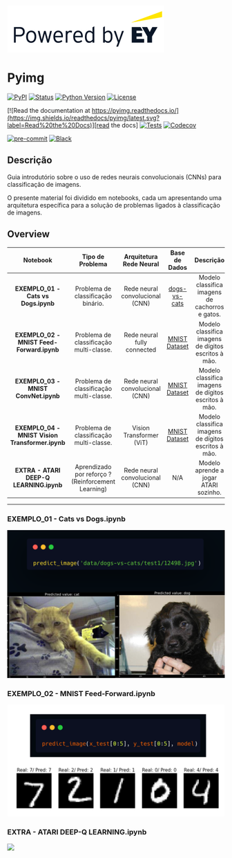 [//]: # (Remove the following line to remove the "Powered by EY" logo)
![](docs/_static/EY_logo_5.gif)

# Pyimg

[![PyPI](https://img.shields.io/pypi/v/pyimg.svg)][pypi_]
[![Status](https://img.shields.io/pypi/status/pyimg.svg)][status]
[![Python Version](https://img.shields.io/pypi/pyversions/pyimg)][python version]
[![License](https://img.shields.io/pypi/l/pyimg)][license]

[![Read the documentation at https://pyimg.readthedocs.io/](https://img.shields.io/readthedocs/pyimg/latest.svg?label=Read%20the%20Docs)][read the docs]
[![Tests](https://github.com/ingwersen-erik/pyimg/workflows/Tests/badge.svg)][tests]
[![Codecov](https://codecov.io/gh/ingwersen-erik/pyimg/branch/main/graph/badge.svg)][codecov]

[![pre-commit](https://img.shields.io/badge/pre--commit-enabled-brightgreen?logo=pre-commit&logoColor=white)][pre-commit]
[![Black](https://img.shields.io/badge/code%20style-black-000000.svg)][black]

[pypi_]: https://pypi.org/project/pyimg/
[status]: https://pypi.org/project/pyimg/
[python version]: https://pypi.org/project/pyimg
[read the docs]: https://pyimg.readthedocs.io/
[tests]: https://github.com/ingwersen-erik/pyimg/actions?workflow=Tests
[codecov]: https://app.codecov.io/gh/ingwersen-erik/pyimg
[pre-commit]: https://github.com/pre-commit/pre-commit
[black]: https://github.com/psf/black

## Descrição

Guia introdutório sobre o uso de redes neurais convolucionais (CNNs) para classificação de
imagens.

O presente material foi dividido em notebooks, cada um apresentando uma arquitetura
específica para a solução de problemas ligados à classificação de imagens.

## Overview

|                  **Notebook**                   |                **Tipo de Problema**                |   **Arquitetura Rede Neural**   |                           **Base de Dados**                           |                    **Descrição**                     |
|:-----------------------------------------------:|:--------------------------------------------------:|:-------------------------------:|:---------------------------------------------------------------------:|:----------------------------------------------------:|
|       **EXEMPLO_01 - Cats vs Dogs.ipynb**       |         Problema de classificação binário.         | Rede neural convolucional (CNN) | [dogs-vs-cats](https://www.kaggle.com/competitions/dogs-vs-cats/data) |   Modelo classifica imagens de cachorros e gatos.    |
|    **EXEMPLO_02 - MNIST Feed-Forward.ipynb**    |      Problema de classificação multi-classe.       |   Rede neural fully connected   |          [MNIST Dataset](http://yann.lecun.com/exdb/mnist/)           | Modelo classifica imagens de dígitos escritos à mão. |
|      **EXEMPLO_03 - MNIST ConvNet.ipynb**       |      Problema de classificação multi-classe.       | Rede neural convolucional (CNN) |          [MNIST Dataset](http://yann.lecun.com/exdb/mnist/)           | Modelo classifica imagens de dígitos escritos à mão. |
| **EXEMPLO_04 - MNIST Vision Transformer.ipynb** |      Problema de classificação multi-classe.       |    Vision Transformer (ViT)     |          [MNIST Dataset](http://yann.lecun.com/exdb/mnist/)           | Modelo classifica imagens de dígitos escritos à mão. |
|     **EXTRA - ATARI DEEP-Q LEARNING.ipynb**     | Aprendizado por reforço ? (Reinforcement Learning) | Rede neural convolucional (CNN) |                                  N/A                                  |        Modelo aprende a jogar ATARI sozinho.         |

----

### EXEMPLO_01 - Cats vs Dogs.ipynb

![](docs/_static/EXEMPLO-01_CatDog.png)

### EXEMPLO_02 - MNIST Feed-Forward.ipynb

![](docs/_static/EXEMPLO_02-MNIST.png)

### EXTRA - ATARI DEEP-Q LEARNING.ipynb

![](docs/_static/DEEPQ_TRAIN_MID_END.gif)



<!-- github-only -->

[license]: https://github.com/ingwersen-erik/pyimg/blob/main/LICENSE
[contributor guide]: https://github.com/ingwersen-erik/pyimg/blob/main/CONTRIBUTING.md
[command-line reference]: https://pyimg.readthedocs.io/en/latest/usage.html
